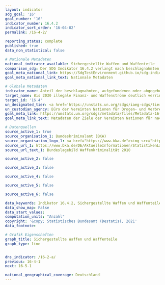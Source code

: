 ```yaml
---
layout: indicator
sdg_goal: '16'
goal_number: '16'
indicator_number: 16.4.2
indicator_sort_order: '16-04-02'
permalink: /16-4-2/

reporting_status: complete
published: true
data_non_statistical: false

# Nationale Metadaten
national_indicator_available: Sichergestellte Waffen und Waffenteile
comparison_sdg: Der SDG Indikator 16.4.2 verlangt nach beschlagnahmten, gefundenen oder übergebenen Waffen. Die Zeitreihe umfasst lediglich einen Teil davon.
goal_meta_national_link: https://SdgTestEnvironment.github.io/sdg-indicators/public/MetaDe/16.4.2.pdf
goal_meta_national_link_text: Nationale Metadaten

# Globale Metadaten
indicator_name: Anteil der beschlagnahmten, aufgefundenen oder abgegebenen Waffen, deren illegaler Ursprung oder Kontext im Einklang mit internationalen Übereinkünften von einer zuständigen Behörde rückverfolgt oder nachgewiesen wurde
target_name: Bis 2030 illegale Finanz- und Waffenströme deutlich verringern, die Wiedererlangung und Rückgabe gestohlener Vermögenswerte verstärken und alle Formen der organisierten Kriminalität bekämpfen
target_id: '16.4'
un_designated_tier: <a href='https://unstats.un.org/sdgs/iaeg-sdgs/tier-classification/' title='Klicken Sie hier um weitere Informationen zur UN-Tier-Klassifikation zu erhalten.'>Tier II</a>
un_custodian_agency: Büro der Vereinten Nationen für Drogen- und Verbrechensbekämpfung (UNODC)<br>Büro der Vereinten Nationen für Abrüstungsfragen (UNODA)
goal_meta_link: https://unstats.un.org/sdgs/metadata/files/Metadata-16-04-02.pdf
goal_meta_link_text: Metadaten der Ziele der Vereinten Nationen für nachhaltige Entwicklung

# Datenquellen
source_active_1: true
source_organisation_1: Bundeskriminalamt (BKA)
source_organisation_logo_1: <a href="https://www.bka.de"><img src="https://g205sdgs.github.io/sdg-indicators/public/OrgImgDe/bka.png" alt="Logo bka" style="height:60px; width:148px"/></a>
source_url_1: https://www.bka.de/DE/AktuelleInformationen/StatistikenLagebilder/Lagebilder/Waffenkriminalitaet/waffenkriminalitaet_node.html
source_url_text_1: Bundeslagebild Waffenkriminalität 2010

source_active_2: false

source_active_3: false

source_active_4: false

source_active_5: false

source_active_6: false

data_keywords: Indikator 16.4.2, Sichergestellte Waffen und Waffenteile, Büro der Vereinten Nationen für Drogen- und Verbrechensbekämpfung (UNODC), Büro der Vereinten Nationen für Abrüstungsfragen (UNODA), Bundeskriminalamt (BKA)
data_show_map: False
data_start_values: 
computation_units: "Anzahl"
copyright: '&copy; Statistisches Bundesamt (Destatis), 2021'
data_footnote: 

# Grafik Eigenschaften
graph_title: Sichergestellte Waffen und Waffenteile
graph_type: line


dns_indicator: /16-2-a/
previous: 16-4-1
next: 16-5-1

national_geographical_coverage: Deutschland
---
```


<span></span>